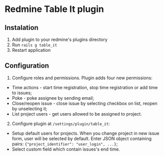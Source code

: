 # Redmine Table It plugin

## Instalation
1. Add plugin to your redmine's plugins directory
2. Run `rails g table_it`
3. Restart application

## Configuration

1. Configure roles and permissions. Plugin adds four new permissions:

  * Time actions - start time registration, stop time registration or add time to issues;
  * Poke - poke assignee by sending email;
  * Close/reopen issue - close issue by selecting checkbox on list, reopen by unselecting it;
  * List project users - get users allowed to be assigned to project.

2. Configure plugin at `/settings/plugin/table_it`:
  * Setup default users for projects. When you change project in new issue form, user will be selected by default. Enter JSON object containing pairs: `{"project_identifier": "user_login", ...}`;
  * Select custom field which contain issues's end time.